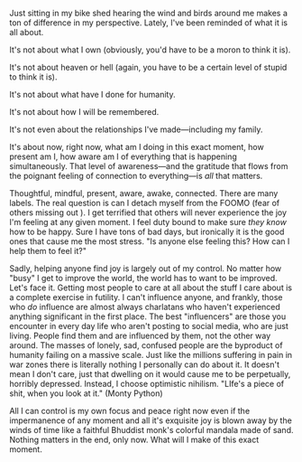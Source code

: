 Just sitting in my bike shed hearing the wind and birds around me makes a ton of difference in my perspective. Lately, I've been reminded of what it is all about.

It's not about what I own (obviously, you'd have to be a moron to think it is).

It's not about heaven or hell (again, you have to be a certain level of stupid to think it is).

It's not about what have I done for humanity. 

It's not about how I will be remembered.

It's not even about the relationships I've made—including my family.

It's about now, right now, what am I doing in this exact moment, how present am I, how aware am I of everything that is happening simultaneously.  That level of awareness—and the gratitude that flows from the poignant feeling of connection to everything—is *all* that matters.

Thoughtful, mindful, present, aware, awake, connected. There are many labels. The real question is can I detach myself from the FOOMO (fear of others missing out ). I get terrified that others will never experience the joy I'm feeling at any given moment. I feel duty bound to make sure *they know* how to be happy. Sure I have tons of bad days, but ironically it is the good ones that cause me the most stress. "Is anyone else feeling this? How can I help them to feel it?" 

Sadly, helping anyone find joy is largely out of my control. No matter how "busy" I get to improve the world, the world has to want to be improved. Let's face it. Getting most people to care at all about the stuff I care about is a complete exercise in futility. I can't influence anyone, and frankly, those who *do* influence are almost always charlatans who haven't experienced anything significant in the first place. The best "influencers" are those you encounter in every day life who aren't posting to social media, who are just living. People find them and are influenced by them, not the other way around. The masses of lonely, sad, confused people are the byproduct of humanity failing on a massive scale. Just like the millions suffering in pain in war zones there is literally nothing I personally can do about it. It doesn't mean I don't care, just that dwelling on it would cause me to be perpetually, horribly depressed. Instead, I choose optimistic nihilism. "LIfe's a piece of shit, when you look at it." (Monty Python)

All I can control is my own focus and peace right now even if the impermanence of any moment and all it's exquisite joy is blown away by the winds of time like a faithful Bhuddist monk's colorful mandala made of sand. Nothing matters in the end, only now. What will I make of this exact moment.
